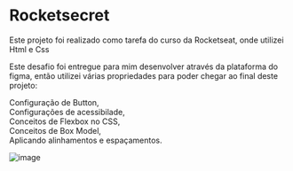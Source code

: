 # Rocketsecret
Este projeto foi realizado como tarefa do curso da Rocketseat, onde utilizei Html e Css

Este desafio foi entregue para mim desenvolver através da plataforma do figma, então utilizei várias propriedades para poder chegar ao final deste projeto:

Configuração de Button, </br>
Configurações de acessibilade,</br>
Conceitos de Flexbox no CSS,</br>
Conceitos de Box Model,</br>
Aplicando alinhamentos e espaçamentos.</br>



![image](https://user-images.githubusercontent.com/37475590/163689936-5efbc363-9784-43d0-b350-88a23f538c33.png)
